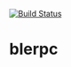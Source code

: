 [![Build Status](https://travis-ci.org/Monnoroch/blerpc-android.svg?branch=master)](https://travis-ci.org/Monnoroch/blerpc-android)

# blerpc
